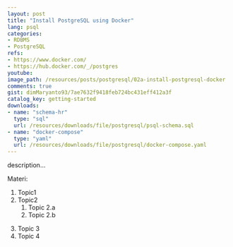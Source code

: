 ```yaml
---
layout: post
title: "Install PostgreSQL using Docker"
lang: psql
categories:
- RDBMS
- PostgreSQL
refs: 
- https://www.docker.com/
- https://hub.docker.com/_/postgres
youtube: 
image_path: /resources/posts/postgresql/02a-install-postgresql-docker
comments: true
gist: dimMaryanto93/7ae7632f9418feb724bc431eff412a3f
catalog_key: getting-started
downloads: 
- name: "schema-hr"
  type: "sql"
  url: /resources/downloads/file/postgresql/psql-schema.sql
- name: "docker-compose"
  type: "yaml"
  url: /resources/downloads/file/postgresql/docker-compose.yaml
---
```



description...

Materi: 

1. Topic1
2. Topic2
    1. Topic 2.a
    2. Topic 2.b
<!--more-->
3. Topic 3
4. Topic 4